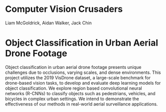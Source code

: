 # Computer Vision Crusaders
Liam McGoldrick, Aidan Walker, Jack Chin

# Object Classification in Urban Aerial Drone Footage
Object classification in urban aerial drone footage presents unique challenges due to occlusions, varying scales, and dense environments. This project utilizes the 2019 VisDrone dataset, a large-scale benchmark for drone-based vision tasks, to develop and evaluate deep learning models for object classification. We explore region based convolutional neural networks (R-CNNs) to classify objects such as pedestrians, vehicles, and bicycles in complex urban settings. We intend to demonstrate the effectiveness of our methods in real-world aerial surveillance applications.
